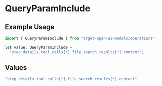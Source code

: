 # QueryParamInclude

## Example Usage

```typescript
import { QueryParamInclude } from "argot-open-ai/models/operations";

let value: QueryParamInclude =
  "step_details.tool_calls[*].file_search.results[*].content";
```

## Values

```typescript
"step_details.tool_calls[*].file_search.results[*].content"
```